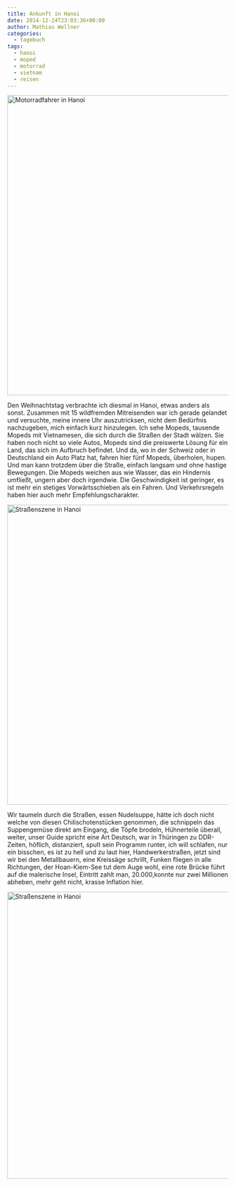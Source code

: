 ```yaml
---
title: Ankunft in Hanoi
date: 2014-12-24T23:03:36+00:00
author: Mathias Wellner
categories:
  - tagebuch
tags:
  - hanoi
  - moped
  - motorrad
  - vietnam
  - reisen
---
```

<a data-flickr-embed="true"  href="https://www.flickr.com/photos/mwellner/33409877664/in/dateposted-public/" title="Motorradfahrer in Hanoi"><img src="https://c1.staticflickr.com/3/2844/33409877664_36b2d37b4a_b.jpg" width="1024" height="683" alt="Motorradfahrer in Hanoi"></a>

Den Weihnachtstag verbrachte ich diesmal in Hanoi, etwas anders als sonst. Zusammen mit 15 wildfremden Mitreisenden war ich gerade gelandet und versuchte, meine innere Uhr auszutricksen, nicht dem Bedürfnis nachzugeben, mich einfach kurz hinzulegen. Ich sehe Mopeds, tausende Mopeds mit Vietnamesen, die sich durch die Straßen der Stadt wälzen. Sie haben noch nicht so viele Autos, Mopeds sind die preiswerte Lösung für ein Land, das sich im Aufbruch befindet. Und da, wo in der Schweiz oder in Deutschland ein Auto Platz hat, fahren hier fünf Mopeds, überholen, hupen. Und man kann trotzdem über die Straße, einfach langsam und ohne hastige Bewegungen. Die Mopeds weichen aus wie Wasser, das ein Hindernis umfließt, ungern aber doch irgendwie. Die Geschwindigkeit ist geringer, es ist mehr ein stetiges Vorwärtsschieben als ein Fahren. Und Verkehrsregeln haben hier auch mehr Empfehlungscharakter. 

<a data-flickr-embed="true"  href="https://www.flickr.com/photos/mwellner/34208760726/in/dateposted-public/" title="Straßenszene in Hanoi"><img src="https://c1.staticflickr.com/5/4172/34208760726_bc9aaed50b_b.jpg" width="1024" height="683" alt="Straßenszene in Hanoi"></a>

Wir taumeln durch die Straßen, essen Nudelsuppe, hätte ich doch nicht welche von diesen Chilischotenstücken genommen, die schnippeln das Suppengemüse direkt am Eingang, die Töpfe brodeln, Hühnerteile überall, weiter, unser Guide spricht eine Art Deutsch, war in Thüringen zu DDR-Zeiten, höflich, distanziert, spult sein Programm runter, ich will schlafen, nur ein bisschen, es ist zu hell und zu laut hier, Handwerkerstraßen, jetzt sind wir bei den Metallbauern, eine Kreissäge schrillt, Funken fliegen in alle Richtungen, der Hoan-Kiem-See tut dem Auge wohl, eine rote Brücke führt auf die malerische Insel, Eintritt zahlt man, 20.000,konnte nur zwei Millionen abheben, mehr geht nicht, krasse Inflation hier.

<a data-flickr-embed="true"  href="https://www.flickr.com/photos/mwellner/34250854945/in/dateposted-public/" title="Straßenszene in Hanoi"><img src="https://c1.staticflickr.com/5/4189/34250854945_dd4361efaf_b.jpg" width="1024" height="653" alt="Straßenszene in Hanoi"></a>

<script async src="//embedr.flickr.com/assets/client-code.js" charset="utf-8"></script>